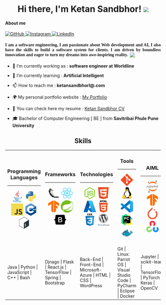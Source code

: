<h1 align="center">Hi there, I'm Ketan Sandbhor! <img src="https://media.giphy.com/media/hvRJCLFzcasrR4ia7z/giphy.gif"  width="30px"/></h1>
<h4 align="center>  Coding Enthusiast 👩‍💻 | 🌌 Tech Explorer 🌌 | Innovator 🧠</h4>


<h1 align="left">About me </h1>
  <a href="https://github.com/ketan70" target="blank">
    <img src="https://raw.githubusercontent.com/rahuldkjain/github-profile-readme-generator/master/src/images/icons/Social/github.svg" alt="GitHub" height="30" width="40" />
  </a>
 <a href="https://www.instagram.com/your-instagram-username" target="blank">
    <img src="https://raw.githubusercontent.com/rahuldkjain/github-profile-readme-generator/master/src/images/icons/Social/instagram.svg" alt="Instagram" height="30" width="40" />
   
  </a>
  <a href="https://www.linkedin.com/in/ketan-sandbhor-7083/ target="blank">
    <img src="https://raw.githubusercontent.com/rahuldkjain/github-profile-readme-generator/master/src/images/icons/Social/linked-in-alt.svg" alt="LinkedIn" height="30" width="40" />
  </a>
  </a>
</p>


<h4 align="justify" style="font-family: times new roman" align="left">I am a software engineering, I am passionate about Web development and AI, I also have the skills to build a software system for clients.  I am driven by boundless innovation and eager to turn my dreams into awe-inspiring reality.<img align="right"src="https://media.giphy.com/media/M9gbBd9nbDrOTu1Mqx/giphy.gif" width="100"/></h4>

- 🔭 I’m currently working as : **software engineer at Worldline**

- 🌱 I’m currently learning : **Artificial Intelligent**

- 📫 How to reach me : **ketansandbhorl@.com**
  
- 🌍 My personal portfolio website : [My Portfolio]() 

- 📜 You can check here my resume : [Ketan Sandbhor CV]()

- 🎓 Bachelor of Computer Engineering [ BE ] from **Savitribai Phule Pune University**
  


<h2 align="center">Skills</h2>

<table align="center">
  <tr>
    <td>
      <h3 align="center">Programming Languages</h3>
      <hr>
      <p align="center">
        <img src="https://raw.githubusercontent.com/devicons/devicon/master/icons/java/java-original.svg" alt="Java" width="40" height="40">
        <img src="https://raw.githubusercontent.com/devicons/devicon/master/icons/python/python-original.svg" alt="Python" width="40" height="40">
        <img src="https://raw.githubusercontent.com/devicons/devicon/master/icons/javascript/javascript-original.svg" alt="JavaScript" width="40" height="40">
        <img src="https://raw.githubusercontent.com/devicons/devicon/master/icons/cplusplus/cplusplus-original.svg" alt="C++" width="40" height="40">
        <img src="https://raw.githubusercontent.com/devicons/devicon/master/icons/bash/bash-original.svg" alt="Bash (Shell Scripting)" width="40" height="40">
      </p>
    </td>
    <td>
      <h3 align="center">Frameworks</h3>
      <hr>
      <p align="center">
        <img src="https://raw.githubusercontent.com/devicons/devicon/master/icons/flask/flask-original.svg" alt="Flask" width="40" height="40">
        <img src="https://raw.githubusercontent.com/devicons/devicon/master/icons/react/react-original.svg" alt="React.js" width="40" height="40">
        <img src="https://raw.githubusercontent.com/devicons/devicon/master/icons/tensorflow/tensorflow-original.svg" alt="TensorFlow" width="40" height="40">
        <img src="https://raw.githubusercontent.com/devicons/devicon/master/icons/spring/spring-original.svg" alt="Spring" width="40" height="40">
        <img src="https://raw.githubusercontent.com/devicons/devicon/master/icons/bootstrap/bootstrap-plain.svg" alt="Bootstrap" width="40" height="40">
      </p>
    </td>
    <td>
      <h3 align="center">Technologies</h3>
      <hr>
      <p align="center">
        <img src="https://raw.githubusercontent.com/devicons/devicon/master/icons/nodejs/nodejs-original.svg" alt="Back-End" width="40" height="40">
        <img src="https://raw.githubusercontent.com/devicons/devicon/master/icons/html5/html5-original.svg" alt="Front-End" width="40" height="40">
        <img src="https://raw.githubusercontent.com/devicons/devicon/master/icons/azure/azure-original.svg" alt="Microsoft-Azure" width="40" height="40">
        <img src="https://raw.githubusercontent.com/devicons/devicon/master/icons/html5/html5-original-wordmark.svg" alt="HTML" width="40" height="40">
        <img src="https://raw.githubusercontent.com/devicons/devicon/master/icons/css3/css3-original-wordmark.svg" alt="CSS" width="40" height="40">
        <img src="https://raw.githubusercontent.com/devicons/devicon/master/icons/wordpress/wordpress-original.svg" alt="WordPress" width="40" height="40">
      </p>
    </td>
    <td>
      <h3 align="center">Tools</h3>
      <hr>
      <p align="center">
        <img src="https://raw.githubusercontent.com/devicons/devicon/master/icons/git/git-original.svg" alt="Git" width="40" height="40">
        <img src="https://raw.githubusercontent.com/devicons/devicon/master/icons/linux/linux-original.svg" alt="Linux: Parrot OS" width="40" height="40">
        <img src="https://raw.githubusercontent.com/devicons/devicon/master/icons/vscode/vscode-original.svg" alt="Visual Studio Code" width="40" height="40">
        <img src="https://raw.githubusercontent.com/devicons/devicon/master/icons/pycharm/pycharm-original.svg" alt="PyCharm" width="40" height="40">
        <img src="https://raw.githubusercontent.com/devicons/devicon/master/icons/docker/docker-original.svg" alt="Docker" width="40" height="40">
      </p>
    </td>
    <td>
      <h3 align="center"> AIML</h3>
      <hr>
      <p align="center">
        <img src="https://raw.githubusercontent.com/devicons/devicon/master/icons/jupyter/jupyter-original-wordmark.svg" alt="Jupyter" width="40" height="40">
        <img src="https://raw.githubusercontent.com/devicons/devicon/master/icons/tensorflow/tensorflow-original.svg" alt="TensorFlow" width="40" height="40">
        <img src="https://raw.githubusercontent.com/devicons/devicon/master/icons/pytorch/pytorch-original.svg" alt="PyTorch" width="40" height="40">       
        <img src="https://raw.githubusercontent.com/devicons/devicon/master/icons/opencv/opencv-original.svg" alt="OpenCV" width="40" height="40">
      </p>
    </td>
    <tr>
      <td> Java                   | Python                 | JavaScript            | C++                    | Bash                   
      </td>
      <td>
        Djnago         | Flask                   | React.js               | TensorFlow             | Spring                  | Bootstrap              
      </td>
      <td>
         Back-End                | Front-End              | Microsoft-Azure        | HTML                    | CSS                     | WordPress               
      </td>
      <td>
         Git                    | Linux: Parrot OS        | Visual Studio Code     | PyCharm                | Eclipse                | Docker                 
      </td>
      <td>
         Jupyter                 | scikit-learn            | TensorFlow             | PyTorch                 | Keras                   | OpenCV                  
      </td>
    </tr>
  </tr>
</table>

